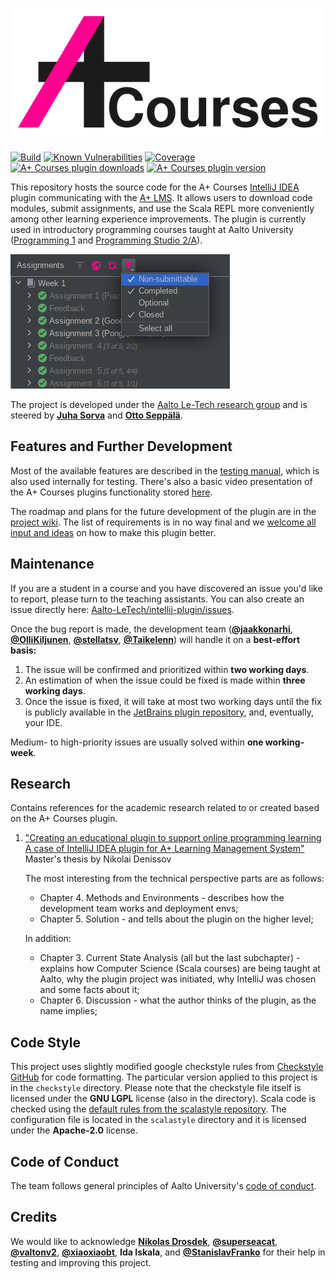 # ![A+ Courses logo](images/logo_courses_border.svg)

[![Build](https://github.com/Aalto-LeTech/intellij-plugin/workflows/build/badge.svg)](https://github.com/Aalto-LeTech/intellij-plugin/actions?query=workflow%3Abuild)
[![Known Vulnerabilities](https://snyk.io/test/github/Aalto-LeTech/intellij-plugin/badge.svg?targetFile=build.gradle)](https://snyk.io/test/github/Aalto-LeTech/intellij-plugin?targetFile=build.gradle)
[![Coverage](https://sonarcloud.io/api/project_badges/measure?project=Aalto-LeTech_intellij-plugin&metric=coverage)](https://sonarcloud.io/dashboard?id=Aalto-LeTech_intellij-plugin)
[![A+ Courses plugin downloads](https://img.shields.io/jetbrains/plugin/d/13634-a-plugin-for-intellij?label=plugin%20downloads)](https://plugins.jetbrains.com/plugin/13634-a-plugin-for-intellij)
[![A+ Courses plugin version](https://img.shields.io/jetbrains/plugin/v/13634?label=plugin%20version)](https://plugins.jetbrains.com/plugin/13634-a-plugin-for-intellij)

This repository hosts the source code for the A+ Courses [IntelliJ IDEA](https://www.jetbrains.com/idea/) plugin communicating with the [A+ LMS](https://apluslms.github.io/). It allows users to download code modules, submit assignments, and use the Scala REPL more conveniently among other learning experience improvements. The plugin is currently used in introductory programming courses taught at Aalto University ([Programming 1](https://plus.cs.aalto.fi/o1) and [Programming Studio 2/A](https://oodi.aalto.fi/a/opintjakstied.jsp?OpinKohd=1125591784&haettuOpas=-1&Kieli=6)).

![Demo](images/image_4_readme.png)

The project is developed under the [Aalto Le-Tech research group](https://research.cs.aalto.fi/LeTech/) and is steered by **[Juha Sorva](https://github.com/jsorva)** and **[Otto Seppälä](https://github.com/oseppala)**.

## Features and Further Development

Most of the available features are described in the [testing manual](https://github.com/Aalto-LeTech/intellij-plugin/blob/master/TESTING.md), which is also used internally for testing. There's also a basic video presentation of the A+ Courses plugins functionality stored [here](https://aalto.cloud.panopto.eu/Panopto/Pages/Viewer.aspx?id=42740f68-8dd8-4ba2-8f1c-acb1007bf8ef).

The roadmap and plans for the future development of the plugin are in the [project wiki](https://github.com/Aalto-LeTech/intellij-plugin/wiki/Requirements). The list of requirements is in no way final and we [welcome all input and ideas](https://github.com/Aalto-LeTech/intellij-plugin/issues/new/choose) on how to make this plugin better.

## Maintenance

If you are a student in a course and you have discovered an issue you'd like to report, please turn to the teaching assistants. You can also create an issue directly here: [Aalto-LeTech/intellij-plugin/issues](https://github.com/Aalto-LeTech/intellij-plugin/issues).

Once the bug report is made, the development team (**[@jaakkonarhi](https://github.com/jaakkonarhi)**, **[@OlliKiljunen](https://github.com/OlliKiljunen)**, **[@stellatsv](https://github.com/stellatsv)**, **[@Taikelenn](https://github.com/Taikelenn)**) will handle it on a **best-effort basis:**

1. The issue will be confirmed and prioritized within **two working days**.
2. An estimation of when the issue could be fixed is made within **three working days**.
3. Once the issue is fixed, it will take at most two working days until the fix is publicly available in the [JetBrains plugin repository](https://plugins.jetbrains.com/plugin/13634-a-courses), 
and, eventually, your IDE.

Medium- to high-priority issues are usually solved within **one working-week**.

## Research

Contains references for the academic research related to or created based on the A+ Courses plugin.

1. ["Creating an educational plugin to support online programming learning A case of IntelliJ IDEA plugin for A+ Learning Management System"](https://aaltodoc.aalto.fi/handle/123456789/102499) Master's thesis by Nikolai Denissov

    The most interesting from the technical perspective parts are as follows:
      * Chapter 4. Methods and Environments - describes how the development team works and deployment envs;
      * Chapter 5. Solution - and tells about the plugin on the higher level;

    In addition:
      * Chapter 3. Current State Analysis (all but the last subchapter) - explains how Computer Science (Scala courses) are being taught at Aalto, why the plugin       project was initiated, why IntelliJ was chosen and some facts about it;
      * Chapter 6. Discussion - what the author thinks of the plugin, as the name implies;

## Code Style

This project uses slightly modified google checkstyle rules from [Checkstyle GitHub](https://github.com/checkstyle/checkstyle/blob/checkstyle-8.12/src/main/resources/google_checks.xml) for code formatting. The particular version applied to this project is in the `checkstyle` directory. Please note that the checkstyle file itself is licensed under the **GNU LGPL** license (also in the directory). Scala code is checked using the [default rules from the scalastyle repository](https://github.com/scalastyle/scalastyle/blob/master/src/main/resources/default_config.xml). The configuration file is located in the `scalastyle` directory and it is licensed under the **Apache-2.0** license.  

## Code of Conduct

The team follows general principles of Aalto University's [code of conduct](https://www.aalto.fi/sites/g/files/flghsv161/files/2018-09/aalto_university_code_of_conduct_en-003.pdf).

## Credits

We would like to acknowledge **[Nikolas Drosdek](https://github.com/nikke234)**, **[@superseacat](https://github.com/superseacat)**, **[@valtonv2](https://github.com/valtonv2)**, **[@xiaoxiaobt](https://github.com/xiaoxiaobt)**, **Ida Iskala**, and **[@StanislavFranko](https://github.com/StanislavFranko)** for their help in testing and improving this project.
